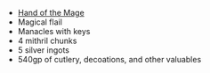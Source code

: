 - [Hand of the Mage](https://2e.aonprd.com/Equipment.aspx?ID=440)
- Magical flail
- Manacles with keys
- 4 mithril chunks
- 5 silver ingots
- 540gp of cutlery, decoations, and other valuables

